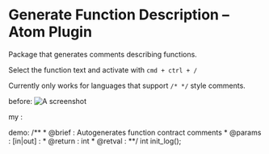 # Generate Function Description – Atom Plugin

Package that generates comments describing functions.

Select the function text and activate with `cmd + ctrl + /`

Currently only works for languages that support `/* */` style comments.

before:
![A screenshot](http://g.recordit.co/rZT2QkanQt.gif)

my :
    
demo:
	/**
     * @brief : Autogenerates function contract comments
     * @params : [in|out]  : 
     * @return :  int
     * @retval :
     **/
    int init_log();

